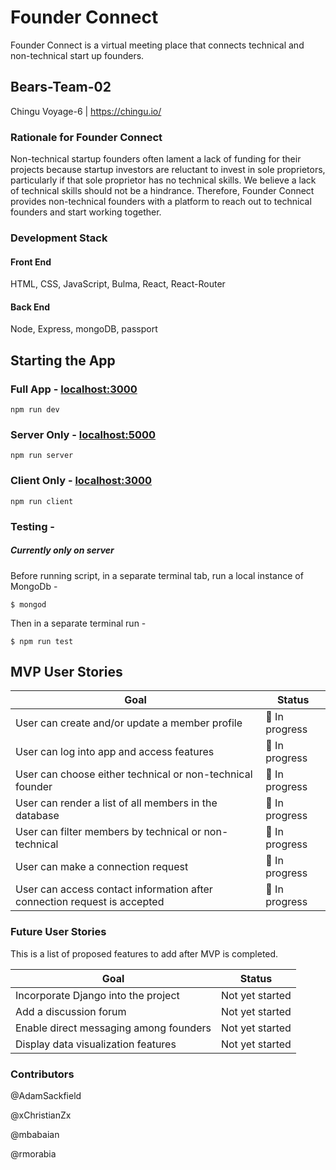 # Founder Connect

Founder Connect is a virtual meeting place that connects technical and non-technical start up founders.

## Bears-Team-02

Chingu Voyage-6 | https://chingu.io/

### Rationale for Founder Connect

Non-technical startup founders often lament a lack of funding for their projects because startup investors are reluctant to invest in sole proprietors, particularly if that sole proprietor has no technical skills. We believe a lack of technical skills should not be a hindrance. Therefore, Founder Connect provides non-technical founders with a platform to reach out to technical founders and start working together.

### Development Stack

#### Front End

HTML, CSS, JavaScript, Bulma, React, React-Router

#### Back End

Node, Express, mongoDB, passport

## Starting the App

### Full App - [localhost:3000](http://localhost:3000)

```
npm run dev
```

### Server Only - [localhost:5000](http://localhost:5000)

```
npm run server  
```

### Client Only - [localhost:3000](http://localhost:3000)

```
npm run client
```

### Testing - 
##### *Currently only on server* 

Before running script, in a separate terminal tab, run a local instance of 
MongoDb - 
```
$ mongod
```
Then in a separate terminal run - 
```
$ npm run test
```

## MVP User Stories

| Goal                                                                     | Status         |
| ------------------------------------------------------------------------ | -------------- |
| User can create and/or update a member profile                           | 🚧 In progress |
| User can log into app and access features                                | 🚧 In progress |
| User can choose either technical or non-technical founder                | 🚧 In progress |
| User can render a list of all members in the database                    | 🚧 In progress |
| User can filter members by technical or non-technical                    | 🚧 In progress |
| User can make a connection request                                       | 🚧 In progress |
| User can access contact information after connection request is accepted | 🚧 In progress |

### Future User Stories

This is a list of proposed features to add after MVP is completed.

| Goal                                   | Status          |
| -------------------------------------- | --------------- |
| Incorporate Django into the project    | Not yet started |
| Add a discussion forum                 | Not yet started |
| Enable direct messaging among founders | Not yet started |
| Display data visualization features    | Not yet started |

### Contributors

@AdamSackfield

@xChristianZx

@mbabaian

@rmorabia
